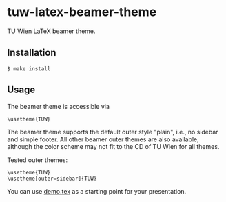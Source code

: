 # tuw-latex-beamer-theme

TU Wien LaTeX beamer theme.


## Installation

    $ make install


## Usage

The beamer theme is accessible via

    \usetheme{TUW}

The beamer theme supports the default outer style "plain", i.e., no sidebar and
simple footer. All other beamer outer themes are also available, although the
color scheme may not fit to the CD of TU Wien for all themes.

Tested outer themes:

    \usetheme{TUW}
    \usetheme[outer=sidebar]{TUW}

You can use [demo.tex](tuw/demo.tex) as a starting point for your presentation.
